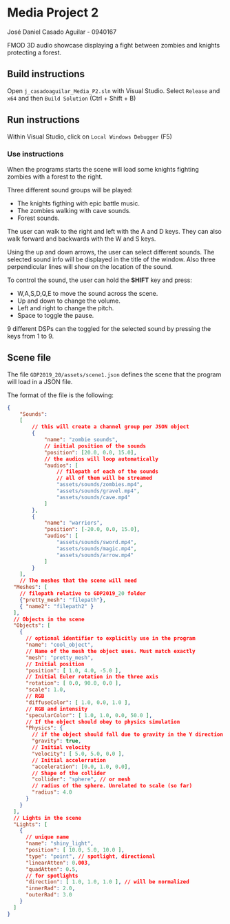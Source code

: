 # Media Project 2

José Daniel Casado Aguilar - 0940167

FMOD 3D audio showcase displaying a fight between zombies and knights protecting a forest.

## Build instructions

Open `j_casadoaguilar_Media_P2.sln` with Visual Studio. Select `Release` and `x64` and then `Build Solution` (Ctrl + Shift + B)

## Run instructions

Within Visual Studio, click on `Local Windows Debugger` (F5)

### Use instructions

When the programs starts the scene will load some knights fighting zombies with a forest to the right.

Three different sound groups will be played:
- The knights figthing with epic battle music.
- The zombies walking with cave sounds.
- Forest sounds.

The user can walk to the right and left with the A and D keys. They can also walk forward and backwards with the W and S keys.

Using the up and down arrows, the user can select different sounds.
The selected sound info will be displayed in the title of the window. Also three perpendicular lines will show on the location of the sound.

To control the sound, the user can hold the **SHIFT** key and press:
- W,A,S,D,Q,E to move the sound across the scene.
- Up and down to change the volume.
- Left and right to change the pitch.
- Space to toggle the pause.

9 different DSPs can the toggled for the selected sound by pressing the keys from 1 to 9.

## Scene file

The file `GDP2019_20/assets/scene1.json` defines the scene that the program will load in a JSON file.

The format of the file is the following:

```json
{
    "Sounds": 
    [
        // this will create a channel group per JSON object
        {
            "name": "zombie sounds",
            // initial position of the sounds
            "position": [20.0, 0.0, 15.0],
            // the audios will loop automatically
            "audios": [
                // filepath of each of the sounds
                // all of them will be streamed
                "assets/sounds/zombies.mp4",
                "assets/sounds/gravel.mp4",
                "assets/sounds/cave.mp4"
            ]
        },
        {
            "name": "warriors",
            "position": [-20.0, 0.0, 15.0],
            "audios": [
                "assets/sounds/sword.mp4",
                "assets/sounds/magic.mp4",
                "assets/sounds/arrow.mp4"
            ]
        }
    ],
    // The meshes that the scene will need
  "Meshes": [
    // filepath relative to GDP2019_20 folder
    {"pretty_mesh": "filepath"},
    { "name2": "filepath2" }
  ],
  // Objects in the scene
  "Objects": [
    {
      // optional identifier to explicitly use in the program
      "name": "cool_object",
      // Name of the mesh the object uses. Must match exactly
      "mesh": "pretty_mesh",
      // Initial position
      "position": [ 1.0, 4.0, -5.0 ],
      // Initial Euler rotation in the three axis
      "rotation": [ 0.0, 90.0, 0.0 ],
      "scale": 1.0,
      // RGB
      "diffuseColor": [ 1.0, 0.0, 1.0 ],
      // RGB and intensity
      "specularColor": [ 1.0, 1.0, 0.0, 50.0 ],
      // If the object should obey to physics simulation
      "Physics": {
        // if the object should fall due to gravity in the Y direction
        "gravity": true,
        // Initial velocity
        "velocity": [ 5.0, 5.0, 0.0 ], 
        // Initial accelerration
        "acceleration": [0.0, 1.0, 0.0],
        // Shape of the collider 
        "collider": "sphere", // or mesh
        // radius of the sphere. Unrelated to scale (so far)
        "radius": 4.0
      }
    }
  ],
  // Lights in the scene
  "Lights": [
    {
      // unique name
      "name": "shiny_light",
      "position": [ 10.0, 5.0, 10.0 ],
      "type": "point", // spotlight, directional
      "linearAtten": 0.003,
      "quadAtten": 0.5,
      // for spotlights
      "direction": [ 1.0, 1.0, 1.0 ], // will be normalized
      "innerRad": 2.0,
      "outerRad": 3.0
    }
  ]
}
```